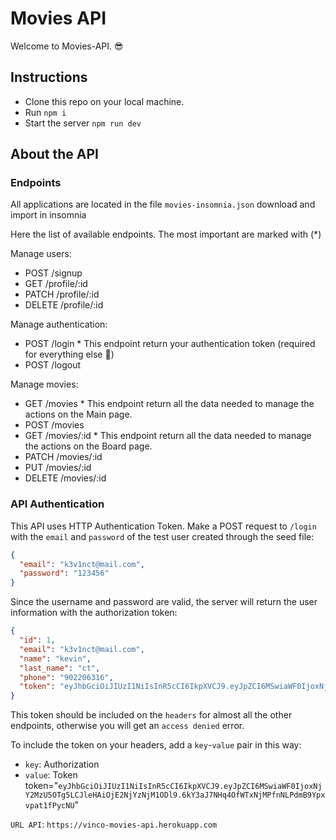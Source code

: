 # Movies API

Welcome to Movies-API. 😎

## Instructions

- Clone this repo on your local machine.
- Run `npm i`
- Start the server `npm run dev`

## About the API

### Endpoints

All applications are located in the file `movies-insomnia.json` download and import in insomnia

Here the list of available endpoints. The most important are marked with (\*)

Manage users:

- POST /signup
- GET /profile/:id
- PATCH /profile/:id
- DELETE /profile/:id

Manage authentication:

- POST /login \* This endpoint return your authentication token (required for everything else 👀)
- POST /logout

Manage movies:

- GET /movies \* This endpoint return all the data needed to manage the actions on the Main page.
- POST /movies
- GET /movies/:id \* This endpoint return all the data needed to manage the actions on the Board page.
- PATCH /movies/:id
- PUT /movies/:id
- DELETE /movies/:id

### API Authentication

This API uses HTTP Authentication Token. Make a POST request to `/login` with the `email` and
`password` of the test user created through the seed file:

```json
{
  "email": "k3v1nct@mail.com",
  "password": "123456"
}
```

Since the username and password are valid, the server will return the user information with the authorization token:

```json
{
  "id": 1,
  "email": "k3v1nct@mail.com",
  "name": "kevin",
  "last_name": "ct",
  "phone": "902206316",
  "token": "eyJhbGciOiJIUzI1NiIsInR5cCI6IkpXVCJ9.eyJpZCI6MSwiaWF0IjoxNjY2MzU5OTg5LCJleHAiOjE2NjYzNjM1ODl9.6kY3aJ7NHq4OfWTxNjMPfnNLPdmB9Ypxvpat1fPycNU"
}
```

This token should be included on the `headers` for almost all the other endpoints, otherwise you will get an `access denied` error.

To include the token on your headers, add a `key`-`value` pair in this way:

- `key`: Authorization
- `value`: Token token="`eyJhbGciOiJIUzI1NiIsInR5cCI6IkpXVCJ9.eyJpZCI6MSwiaWF0IjoxNjY2MzU5OTg5LCJleHAiOjE2NjYzNjM1ODl9.6kY3aJ7NHq4OfWTxNjMPfnNLPdmB9Ypxvpat1fPycNU`"

`URL API`: `https://vinco-movies-api.herokuapp.com`
